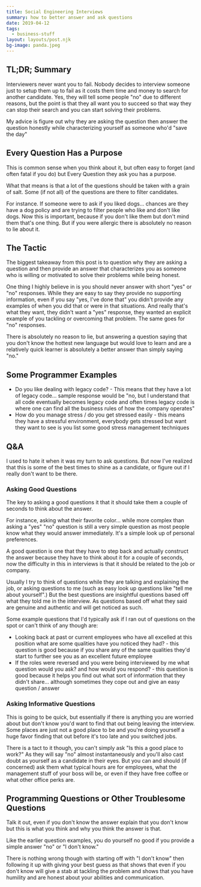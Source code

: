 ```yaml
---
title: Social Engineering Interviews
summary: how to better answer and ask questions
date: 2019-04-12
tags:
  - business-stuff
layout: layouts/post.njk
bg-image: panda.jpeg
---
```


## TL;DR; Summary

Interviewers never want you to fail. Nobody decides to interview someone just to setup them up to fail as it costs them time and money to search for another candidate. Yes, they will tell some people "no" due to different reasons, but the point is that they all want you to succeed so that way they can stop their search and you can start solving their problems.

My advice is figure out why they are asking the question then answer the question honestly while characterizing yourself as someone who'd "save the day"

## Every Question Has a Purpose

This is common sense when you think about it, but often easy to forget (and often fatal if you do) but Every Question they ask you has a purpose.

What that means is that a lot of the questions should be taken with a grain of salt. Some (if not all) of the questions are there to filter candidates.

For instance. If someone were to ask if you liked dogs... chances are they have a dog policy and are trying to filter people who like and don't like dogs. Now this is important, because if you don't like them but don't mind them that's one thing. But if you were allergic there is absolutely no reason to lie about it.

## The Tactic

The biggest takeaway from this post is to question why they are asking a question and then provide an answer that characterizes you as someone who is willing or motivated to solve their problems while being honest.

One thing I highly believe in is you should never answer with short "yes" or "no" responses. While they are easy to say they provide no supporting information, even if you say "yes, I've done that" you didn't provide any examples of when you did that or were in that situations. And really that's what they want, they didn't want a "yes" response, they wanted an explicit example of you tackling or overcoming that problem. The same goes for "no" responses.

There is absolutely no reason to lie, but answering a question saying that you don't know the hottest new language but would love to learn and are a relatively quick learner is absolutely a better answer than simply saying "no."

## Some Programmer Examples

* Do you like dealing with legacy code? - This means that they have a lot of legacy code... sample response would be "no, but I understand that all code eventually becomes legacy code and often times legacy code is where one can find all the business rules of how the company operates"
* How do you manage stress / do you get stressed easily - this means they have a stressful environment, everybody gets stressed but want they want to see is you list some good stress management techniques

## Q&A

I used to hate it when it was my turn to ask questions. But now I've realized that this is some of the best times to shine as a candidate, or figure out if I really don't want to be there.

### Asking Good Questions

The key to asking a good questions it that it should take them a couple of seconds to think about the answer.

For instance, asking what their favorite color... while more complex than asking a "yes" "no" question is still a very simple question as most people know what they would answer immediately. It's a simple look up of personal preferences.

A good question is one that they have to step back and actually construct the answer because they have to think about it for a couple of seconds, now the difficulty in this in interviews is that it should be related to the job or company.

Usually I try to think of questions while they are talking and explaining the job, or asking questions to me (such as easy look up questions like "tell me about yourself".) But the best questions are insightful questions based off what they told me in the interview. As questions based off what they said are genuine and authentic and will get noticed as such.

Some example questions that I'd typically ask if I ran out of questions on the spot or can't think of any though are:

* Looking back at past or current employees who have all excelled at this position what are some qualities have you noticed they had? - this question is good because if you share any of the same qualities they'd start to further see you as an excellent future employee
* If the roles were reversed and you were being interviewed by me what question would you ask? and how would you respond? - this question is good because it helps you find out what sort of information that they didn't share... although sometimes they cope out and give an easy question / answer

### Asking Informative Questions

This is going to be quick, but essentially if there is anything you are worried about but don't know you'd want to find that out being leaving the interview. Some places are just not a good place to be and you're doing yourself a huge favor finding that out before it's too late and you switched jobs.

There is a tact to it though, you can't simply ask "Is this a good place to work?" As they will say "no" almost instantaneously and you'll also cast doubt as yourself as a candidate in their eyes. But you can and should (if concerned) ask them what typical hours are for employees, what the management stuff of your boss will be, or even if they have free coffee or what other office perks are.

## Programming Questions or Other Troublesome Questions

Talk it out, even if you don't know the answer explain that you don't know but this is what you think and why you think the answer is that.

Like the earlier question examples, you do yourself no good if you provide a simple answer "no" or "I don't know."

There is nothing wrong though with starting off with "I don't know" then following it up with giving your best guess as that shows that even if you don't know will give a stab at tackling the problem and shows that you have humility and are honest about your abilities and communication.
